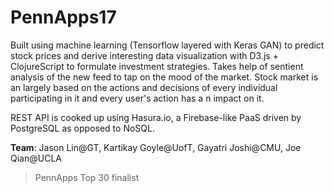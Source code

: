 # PennApps17
Built using machine learning (Tensorflow layered with Keras GAN) to predict stock prices and derive interesting data visualization with D3.js + ClojureScript to formulate investment strategies. Takes help of sentient analysis of the new feed to tap on the mood of the market. Stock market is an largely based on the actions and decisions of every individual participating in it and every user's action has a n impact on it.

REST API is cooked up using Hasura.io, a Firebase-like PaaS driven by PostgreSQL as opposed to NoSQL.

**Team**: Jason Lin@GT, Kartikay Goyle@UofT, Gayatri Joshi@CMU, Joe Qian@UCLA

> PennApps Top 30 finalist


